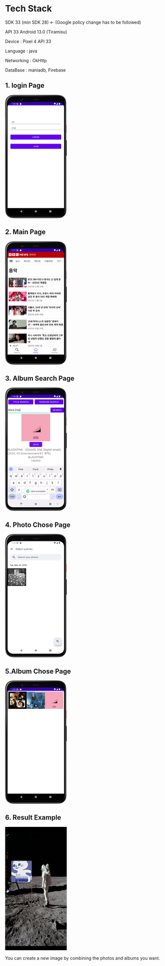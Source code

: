 # Tech Stack


SDK 33 (min SDK 28) <- (Google policy change has to be followed)

API 33 Android 13.0 (Tiramisu)

Device : Pixel 4 API 33

Language : java

Networking : OkHttp

DataBase : maniadb, Firebase



## 1. login Page

<img src="exampleImages/loginPage.png" width="200" height="400">

## 2. Main Page

<img src = "exampleImages/MainPage.png" width="200" height="400">

## 3. Album Search Page

<img src="exampleImages/SearchPage.png" width="200" height="400">

## 4. Photo Chose Page

<img src="exampleImages/MyPhotos.png" width="200" height="400">

## 5.Album Chose Page

<img src="exampleImages/MyAlbums.png" width="200" height="400">


## 6. Result Example

<img src="exampleImages/Result_example.png" width="200" height="400">


You can create a new image by combining the photos and albums you want.
